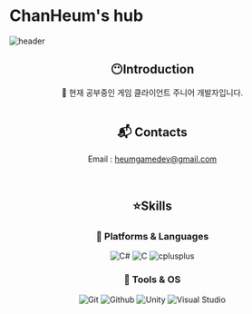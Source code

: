 # ChanHeum's hub

<!--![header](https://capsule-render.vercel.app/api?type=slice&color=0:7FFF00,100:E27FFF&height=180&text=Hello-nl-&desc=I'm%20ChanHeum%20Han&animation=fadeIn&fontSize=55&fontColor=000000&fontAlign=60&descSize=20&descColor=000000&descAlign=82.5&descAlignY=45&rotate=11.5)-->

<!--![header](https://capsule-render.vercel.app/api?type=waving&color=auto&height=200&section=header&text=Welcome%20to%20my%20Github&fontSize=50&animation=twinkling&text-color=blue)-->

![header](https://capsule-render.vercel.app/api?type=waving&color=auto&height=200&section=header&text=Hello-nl-&desc=I'm%20ChanHeum%20Han&fontSize=50&fontAlignY=35&animation=twinkling&text-color=green&descSize=30&descColor=000000&descAlignY=50)


<div align=center>

## :no_mouth:Introduction
:pencil: 현재 공부중인 게임 클라이언트 주니어 개발자입니다. <br><br>
<!--[![Top Langs](https://github-readme-stats.vercel.app/api/top-langs/?username=PuddingNote&langs_count=8)](https://github.com/PuddingNote/github-readme-stats)-->
<!--![Pudding's GitHub stats](https://github-readme-stats.vercel.app/api?username=PuddingNote&show_icons=true&theme=merko)-->

## :mailbox_with_mail: Contacts
<!--[![Gmail Badge](https://img.shields.io/badge/Gmail-d14836?style=for-the-badge&logo=Gmail&logoColor=white&link=mailto:heumgamedev@gmail.com)](mailto:heumgamedev@gmail.com)-->
Email : heumgamedev@gmail.com
<!--Protfolio : Notion Link-->
<br>

<!--## :star:Skills & :pencil2:Studying-->
## :star:Skills
### :book: Platforms & Languages
![C#](https://img.shields.io/badge/Csharp-A8B9CC.svg?&style=for-the-badge&logo=csharp&logoColor=white)
![C](https://img.shields.io/badge/C-A8B9CC.svg?&style=for-the-badge&logo=C&logoColor=white)
![cplusplus](https://img.shields.io/badge/C++-00599C.svg?&style=for-the-badge&logo=cplusplus&logoColor=white)
<br>

### :book: Tools & OS
![Git](https://img.shields.io/badge/Git-F05032.svg?&style=for-the-badge&logo=Git&logoColor=white)
![Github](https://img.shields.io/badge/Github-9400D3.svg?&style=for-the-badge&logo=Github&logoColor=white)
![Unity](https://img.shields.io/badge/Unity-000000.svg?&style=for-the-badge&logo=Unity&logoColor=white)
![Visual Studio](https://img.shields.io/badge/Visual%20Studio-512BD4.svg?&style=for-the-badge&logo=Visual%20Studio&logoColor=white)
<br>

<!--
## :fire: Algorithm Solving
[![Solved.ac Profile](http://mazassumnida.wtf/api/v2/generate_badge?boj=gkscksgma14)](https://solved.ac/gkscksgma14/)<br>
![cplusplus](https://img.shields.io/badge/C++-00599C.svg?&style=for-the-badge&logo=cplusplus&logoColor=white)
<br>
-->

</div>
